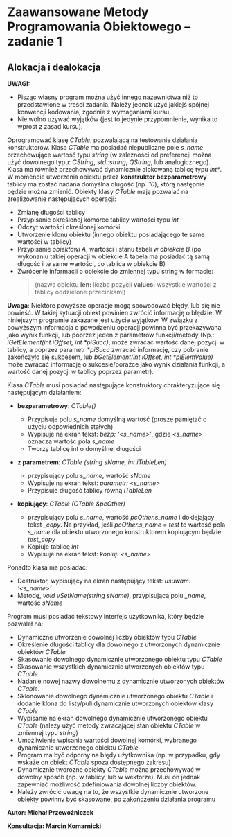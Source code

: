 # Zaawansowane Metody Programowania Obiektowego – zadanie 1
## Alokacja i dealokacja

**UWAGI:**

  + Pisząc własny program można użyć innego nazewnictwa niż to przedstawione w treści zadania. Należy jednak użyć jakiejś spójnej konwencji kodowania, zgodnie z wymaganiami kursu. 
  + Nie wolno używać wyjątków (jest to jedynie przypomnienie, wynika to wprost z zasad kursu).

Oprogramować klasę *CTable*, pozwalającą na testowanie działania konstruktorów. Klasa *CTable* ma posiadać niepubliczne pole *s_name* przechowujące wartość typu *string* (w zależności od preferencji można użyć dowolnego typu: *CString*, *std::string*, *QString*, lub analogicznego). Klasa ma również przechowywać dynamicznie alokowaną tablicę typu *int\**. W momencie utworzenia obiektu przez **konstruktor bezparametrowy** tablicy ma zostać nadana domyślna długość (np. *10*), którą następnie będzie można zmienić. Obiekty klasy *CTable* mają pozwalać na zrealizowanie następujących operacji:

  + Zmianę długości tablicy
  + Przypisanie określonej komórce tablicy wartości typu *int*
  + Odczyt wartości określonej komórki
  + Utworzenie klonu obiektu (innego obiektu posiadającego te same wartości w tablicy)
  + Przypisanie *obiektowi A*, wartości i stanu tabeli w *obiekcie B* (po wykonaniu takiej operacji w obiekcie A tabela ma posiadać tą samą długość i te same wartości, co tablica w obiekcie B)
  + Zwrócenie informacji o obiekcie do zmiennej typu string w formacie: 
    >(nazwa obiektu **len:** liczba pozycji **values:** wszystkie wartości z tablicy oddzielone przecinkami)


**Uwaga**: Niektóre powyższe operacje mogą spowodować błędy, lub się nie powieść. W takiej sytuacji obiekt powinien zwrócić informację o błędzie. W niniejszym programie zakazane jest użycie wyjątków. W związku z powyższym informacja o powodzeniu operacji powinna być przekazywana jako wynik funkcji, lub poprzez jeden z parametrów funkcji/metody (Np.: *iGetElement(int iOffset, int \*piSucc)*, może zwracać wartość danej pozycji w tablicy, a poprzez parametr **piSucc* zwracać informację, czy pobranie zakończyło się sukcesem, lub *bGetElement(int iOffset, int \*piElemValue)* może zwracać informację o sukcesie/porażce jako wynik działania funkcji, a wartość danej pozycji w tablicy poprzez parametr).

Klasa *CTable* musi posiadać następujące konstruktory chrakteryzujące się następującym działaniem:

+ **bezparametrowy**: *CTable()*
    + Przypisuje polu *s_name* domyślną wartość (proszę pamiętać o użyciu odpowiednich stałych)
    + Wypisuje na ekran tekst: *bezp: ‘<s_name>’*, gdzie *<s_name>* oznacza wartość pola *s_name*
    + Tworzy tablicę int o domyślnej długości 

+ **z parametrem**: *CTable (string sName, int iTableLen)*
    + przypisujący polu *s_name*, wartość *sName*
    + Wypisuje na ekran tekst: *parametr: <s_name>*
    + Przypisuje długość tablicy równą *iTableLen*

+ **kopiujący**: *CTable (CTable &pcOther)*
    + przypisujący polu *s_name*, wartość *pcOther.s_name* i doklejający tekst *_copy*. Na przykład, jeśli *pcOther.s_name* = *test* to wartość pola *s_name* dla obiektu utworzonego konstruktorem kopiującym będzie: *test_copy*
    + Kopiuje tablicę *int*
    + Wypisuje na ekran tekst: *kopiuj: <s_name>*

Ponadto klasa ma posiadać:
+ Destruktor, wypisujący na ekran następujący tekst: *usuwam: ‘<s_name>’*
+ Metodę, *void vSetName(string sName)*, przypisującą polu *_name*, wartość *sName*

Program musi posiadać tekstowy interfejs użytkownika, który będzie pozwalał na:
+ Dynamiczne utworzenie dowolnej liczby obiektów typu *CTable*
+ Określenie długości tablicy dla dowolnego z utworzonych dynamicznie obiektów *CTable*
+ Skasowanie dowolnego dynamicznie utworzonego obiektu typu *CTable*
+ Skasowanie wszystkich dynamicznie utworzonych obiektów typu *CTable*
+ Nadanie nowej nazwy dowolnemu z dynamicznie utworzonych obiektów *CTable*.
+ Sklonowanie dowolnego dynamicznie utworzonego obiektu *CTable* i dodanie klona do listy/puli dynamicznie utworzonych obiektów klasy *CTable*
+ Wypisanie na ekran dowolnego dynamicznie utworzonego obiektu *CTable* (należy użyć metody zwracającej stan obiektu *CTable* w zmiennej typu *string*)
+ Umożliwienie wpisania wartości dowolnej komórki, wybranego dynamicznie utworzonego obiektu *CTable*
+ Program ma być odporny na błędy użytkownika (np. w przypadku, gdy wskaże on obiekt *CTable* spoza dostępnego zakresu)
+ Dynamicznie tworozne obiekty *CTable* można przechowywać w dowolny sposób (np. w tablicy, lub w wektorze). Musi on jednak zapewniać możliwość zdefiniowania dowolnej liczby obiektów.
+ Należy zwrócić uwagę na to, że wszystkie dynamicznie utworzone obiekty powinny być skasowane, po zakończeniu działania programu

**Autor: Michał Przewoźniczek**

**Konsultacja: Marcin Komarnicki**
